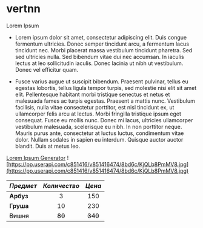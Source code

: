 # vertnn
Lorem Ipsum
* Lorem ipsum dolor sit amet, consectetur adipiscing elit. Duis congue fermentum ultricies. Donec semper tincidunt arcu, a fermentum lacus tincidunt nec. Morbi placerat massa vestibulum tincidunt pharetra. Sed sed ultricies nulla. Sed bibendum vitae dui nec accumsan. In iaculis lectus at leo sollicitudin iaculis. Donec lacinia ut nibh ut vestibulum. Donec vel efficitur quam.

* Fusce varius augue ut suscipit bibendum. Praesent pulvinar, tellus eu egestas lobortis, tellus ligula tempor turpis, sed molestie nisi elit sit amet elit. Pellentesque habitant morbi tristique senectus et netus et malesuada fames ac turpis egestas. Praesent a mattis nunc. Vestibulum facilisis, nulla vitae consectetur porttitor, est nisl tincidunt ex, ut ullamcorper felis arcu at lectus. Morbi fringilla tristique ipsum eget consequat. Fusce eu mollis nunc. Donec mi lacus, ultricies ullamcorper vestibulum malesuada, scelerisque eu nibh. In non porttitor neque. Mauris purus ante, consectetur at luctus luctus, condimentum vitae dolor. Nullam sodales in sapien eu interdum. Quisque auctor auctor blandit. Duis at metus leo.

[Lorem Ipsum Generator](https://ru.lipsum.com/)
![https://pp.userapi.com/c851416/v851416474/8bd6c/KjQLb8PmMV8.jpg](https://pp.userapi.com/c851416/v851416474/8bd6c/KjQLb8PmMV8.jpg)

|*Предмет* | *Количество* | *Цена* |
|--------|:----:|:---:|
|**Арбуз** |3 |150|
|**Груша** |10 |230|
|~~Вишня~~ |~~80~~ |~~340~~|
